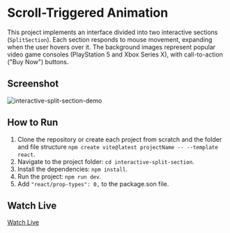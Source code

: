 # Scroll-Triggered Animation

This project implements an interface divided into two interactive sections (`SplitSection`). Each section responds to mouse movement, expanding when the user hovers over it. The background images represent popular video game consoles (PlayStation 5 and Xbox Series X), with call-to-action ("Buy Now") buttons.

## Screenshot

![interactive-split-section-demo](./interactive-split-section-demo.gif)

## How to Run

1. Clone the repository or create each project from scratch and the folder and file structure `npm create vite@latest projectName -- --template react`.
2. Navigate to the project folder: `cd interactive-split-section`.
3. Install the dependencies: `npm install`.
4. Run the project: `npm run dev`.
5. Add `"react/prop-types": 0,` to the package.son file.

## Watch Live

[Watch Live](https://interactive-split-section.vercel.app/)
